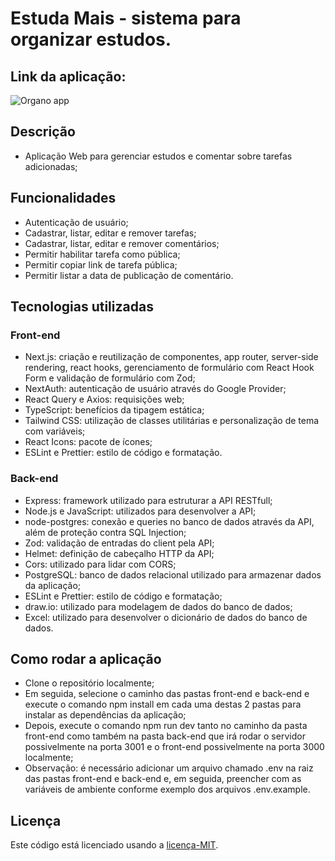 # Estuda Mais - sistema para organizar estudos.
## Link da aplicação: 
![Organo app](./organo/public/images/organo.png)
## Descrição
- Aplicação Web para gerenciar estudos e comentar sobre tarefas adicionadas;
## Funcionalidades
- Autenticação de usuário;
- Cadastrar, listar, editar e remover tarefas;
- Cadastrar, listar, editar e remover comentários;
- Permitir habilitar tarefa como pública;
- Permitir copiar link de tarefa pública;
- Permitir listar a data de publicação de comentário.
## Tecnologias utilizadas
### Front-end
- Next.js: criação e reutilização de componentes, app router, server-side rendering, react hooks, gerenciamento de formulário com React Hook Form e validação de formulário com Zod;
- NextAuth: autenticação de usuário através do Google Provider;
- React Query e Axios: requisições web;
- TypeScript: benefícios da tipagem estática;
- Tailwind CSS: utilização de classes utilitárias e personalização de tema com variáveis;
- React Icons: pacote de ícones;
- ESLint e Prettier: estilo de código e formatação.
### Back-end
- Express: framework utilizado para estruturar a API RESTfull;
- Node.js e JavaScript: utilizados para desenvolver a API;
- node-postgres: conexão e queries no banco de dados através da API, além de proteção contra SQL Injection; 
- Zod: validação de entradas do client pela API;
- Helmet: definição de cabeçalho HTTP da API;
- Cors: utilizado para lidar com CORS;
- PostgreSQL: banco de dados relacional utilizado para armazenar dados da aplicação;
- ESLint e Prettier: estilo de código e formatação;
- draw.io: utilizado para modelagem de dados do banco de dados;
- Excel: utilizado para desenvolver o dicionário de dados do banco de dados.
## Como rodar a aplicação
- Clone o repositório localmente;
- Em seguida, selecione o caminho das pastas front-end e back-end e execute o comando npm install em cada uma destas 2 pastas para instalar as dependências da aplicação;
- Depois, execute o comando npm run dev tanto no caminho da pasta front-end como também na pasta back-end que irá rodar o servidor possivelmente na porta 3001 e o front-end possivelmente na porta 3000 localmente;
- Observação: é necessário adicionar um arquivo chamado .env na raiz das pastas front-end e back-end e, em seguida, preencher com as variáveis de ambiente conforme exemplo dos arquivos .env.example.
## Licença
Este código está licenciado usando a [licença-MIT](./LICENSE).
